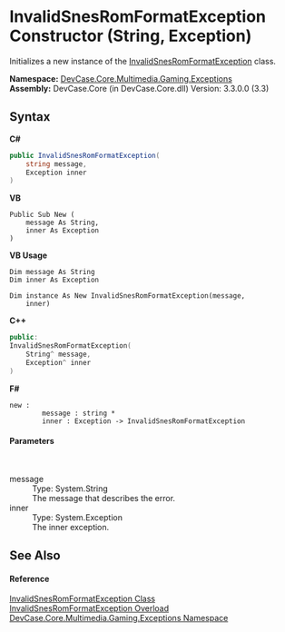 # InvalidSnesRomFormatException Constructor (String, Exception)
 

Initializes a new instance of the <a href="T_DevCase_Core_Multimedia_Gaming_Exceptions_InvalidSnesRomFormatException">InvalidSnesRomFormatException</a> class.

**Namespace:**&nbsp;<a href="N_DevCase_Core_Multimedia_Gaming_Exceptions">DevCase.Core.Multimedia.Gaming.Exceptions</a><br />**Assembly:**&nbsp;DevCase.Core (in DevCase.Core.dll) Version: 3.3.0.0 (3.3)

## Syntax

**C#**<br />
``` C#
public InvalidSnesRomFormatException(
	string message,
	Exception inner
)
```

**VB**<br />
``` VB
Public Sub New ( 
	message As String,
	inner As Exception
)
```

**VB Usage**<br />
``` VB Usage
Dim message As String
Dim inner As Exception

Dim instance As New InvalidSnesRomFormatException(message, 
	inner)
```

**C++**<br />
``` C++
public:
InvalidSnesRomFormatException(
	String^ message, 
	Exception^ inner
)
```

**F#**<br />
``` F#
new : 
        message : string * 
        inner : Exception -> InvalidSnesRomFormatException
```


#### Parameters
&nbsp;<dl><dt>message</dt><dd>Type: System.String<br />The message that describes the error.</dd><dt>inner</dt><dd>Type: System.Exception<br />The inner exception.</dd></dl>

## See Also


#### Reference
<a href="T_DevCase_Core_Multimedia_Gaming_Exceptions_InvalidSnesRomFormatException">InvalidSnesRomFormatException Class</a><br /><a href="Overload_DevCase_Core_Multimedia_Gaming_Exceptions_InvalidSnesRomFormatException__ctor">InvalidSnesRomFormatException Overload</a><br /><a href="N_DevCase_Core_Multimedia_Gaming_Exceptions">DevCase.Core.Multimedia.Gaming.Exceptions Namespace</a><br />